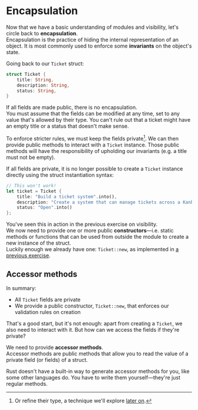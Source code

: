 # Encapsulation

Now that we have a basic understanding of modules and visibility, let's circle back to **encapsulation**.\
Encapsulation is the practice of hiding the internal representation of an object. It is most commonly
used to enforce some **invariants** on the object's state.

Going back to our `Ticket` struct:

```rust
struct Ticket {
    title: String,
    description: String,
    status: String,
}
```

If all fields are made public, there is no encapsulation.\
You must assume that the fields can be modified at any time, set to any value that's allowed by
their type. You can't rule out that a ticket might have an empty title or a status
that doesn't make sense.

To enforce stricter rules, we must keep the fields private[^newtype].
We can then provide public methods to interact with a `Ticket` instance.
Those public methods will have the responsibility of upholding our invariants (e.g. a title must not be empty).

If all fields are private, it is no longer possible to create a `Ticket` instance directly using the struct
instantiation syntax:

```rust
// This won't work!
let ticket = Ticket {
    title: "Build a ticket system".into(),
    description: "Create a system that can manage tickets across a Kanban board".into(),
    status: "Open".into()
};
```

You've seen this in action in the previous exercise on visibility.\
We now need to provide one or more public **constructors**—i.e. static methods or functions that can be used
from outside the module to create a new instance of the struct.\
Luckily enough we already have one: `Ticket::new`, as implemented in [a previous exercise](02_validation.md).

## Accessor methods

In summary:

- All `Ticket` fields are private
- We provide a public constructor, `Ticket::new`, that enforces our validation rules on creation

That's a good start, but it's not enough: apart from creating a `Ticket`, we also need to interact with it.
But how can we access the fields if they're private?

We need to provide **accessor methods**.\
Accessor methods are public methods that allow you to read the value of a private field (or fields) of a struct.

Rust doesn't have a built-in way to generate accessor methods for you, like some other languages do.
You have to write them yourself—they're just regular methods.

[^newtype]: Or refine their type, a technique we'll explore [later on](../05_ticket_v2/15_outro.md).
